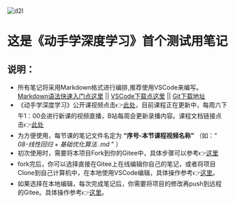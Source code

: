 ![d2l](https://zh-v2.d2l.ai/_static/logo-with-text.png)
# 这是《动手学深度学习》首个测试用笔记
## 说明：

- 所有笔记将采用Markdown格式进行编排,推荐使用VSCode来编写。[Markdown语法快速入门点这里](https://markdown.com.cn)  ||  [VSCode下载点这里](https://code.visualstudio.com/)  ||  [Git下载地址](https://npm.taobao.org/mirrors/git-for-windows/v2.31.1.windows.1/Git-2.31.1-32-bit.exe)
- 《动手学深度学习》公开课视频点击👉[此处](https://space.bilibili.com/1567748478/video)，目前课程正在更新中，每周六下午1：00会进行新课的视频直播，B站每周会更新录播内容。课程文档链接点击👉[此处](https://zh-v2.d2l.ai/)
- 为方便使用，每节课的笔记文件名定为 **“序号-本节课程视频名称”** （如：“ *08-线性回归 + 基础优化算法 .md* ” ）
- 初次使用时，需要将本项目Fork到你的Gitee中，具体步骤可以参考👉[这里](https://gitee.com/help/articles/4128#article-header0)
- fork完后，你可以选择直接在Gitee上在线编辑你自己的笔记，或者将项目Clone到自己计算机中，在本地使用VSCode编辑，具体操作参考👉[这里](https://gitee.com/help/articles/4192#article-header0)。
- 如果选择在本地编辑，每次完成笔记后，你需要将项目的修改再push到远程的Gitee。具体操作参考👉[这里](https://gitee.com/help/articles/4192#article-header0)。